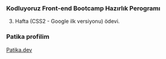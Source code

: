 ### Kodluyoruz Front-end Bootcamp Hazırlık Perogramı
3. Hafta (CSS2 - Google ilk versiyonu) ödevi.


### Patika profilim
[Patika.dev](https://app.patika.dev/Yusuf9545)
